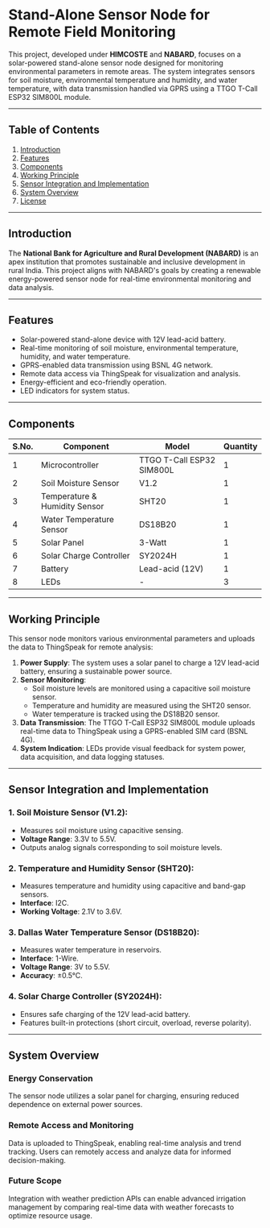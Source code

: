 # Stand-Alone Sensor Node for Remote Field Monitoring  

This project, developed under **HIMCOSTE** and **NABARD**, focuses on a solar-powered stand-alone sensor node designed for monitoring environmental parameters in remote areas. The system integrates sensors for soil moisture, environmental temperature and humidity, and water temperature, with data transmission handled via GPRS using a TTGO T-Call ESP32 SIM800L module.

---

## Table of Contents  

1. [Introduction](#introduction)  
2. [Features](#features)  
3. [Components](#components)  
4. [Working Principle](#working-principle)  
5. [Sensor Integration and Implementation](#sensor-integration-and-implementation)  
6. [System Overview](#system-overview)  
7. [License](#license)  

---

## Introduction  

The **National Bank for Agriculture and Rural Development (NABARD)** is an apex institution that promotes sustainable and inclusive development in rural India. This project aligns with NABARD's goals by creating a renewable energy-powered sensor node for real-time environmental monitoring and data analysis.  

---

## Features  

- Solar-powered stand-alone device with 12V lead-acid battery.  
- Real-time monitoring of soil moisture, environmental temperature, humidity, and water temperature.  
- GPRS-enabled data transmission using BSNL 4G network.  
- Remote data access via ThingSpeak for visualization and analysis.  
- Energy-efficient and eco-friendly operation.  
- LED indicators for system status.  

---

## Components  

| S.No. | Component                       | Model                     | Quantity |  
|-------|----------------------------------|---------------------------|----------|  
| 1     | Microcontroller                  | TTGO T-Call ESP32 SIM800L | 1        |  
| 2     | Soil Moisture Sensor             | V1.2                      | 1        |  
| 3     | Temperature & Humidity Sensor    | SHT20                     | 1        |  
| 4     | Water Temperature Sensor         | DS18B20                   | 1        |  
| 5     | Solar Panel                      | 3-Watt                    | 1        |  
| 6     | Solar Charge Controller          | SY2024H                   | 1        |  
| 7     | Battery                          | Lead-acid (12V)           | 1        |  
| 8     | LEDs                             | -                         | 3        |  

---

## Working Principle  

This sensor node monitors various environmental parameters and uploads the data to ThingSpeak for remote analysis:  

1. **Power Supply**: The system uses a solar panel to charge a 12V lead-acid battery, ensuring a sustainable power source.  
2. **Sensor Monitoring**:  
   - Soil moisture levels are monitored using a capacitive soil moisture sensor.  
   - Temperature and humidity are measured using the SHT20 sensor.  
   - Water temperature is tracked using the DS18B20 sensor.  
3. **Data Transmission**: The TTGO T-Call ESP32 SIM800L module uploads real-time data to ThingSpeak using a GPRS-enabled SIM card (BSNL 4G).  
4. **System Indication**: LEDs provide visual feedback for system power, data acquisition, and data logging statuses.  

---

## Sensor Integration and Implementation  

### 1. Soil Moisture Sensor (V1.2):  
- Measures soil moisture using capacitive sensing.  
- **Voltage Range**: 3.3V to 5.5V.  
- Outputs analog signals corresponding to soil moisture levels.  

### 2. Temperature and Humidity Sensor (SHT20):  
- Measures temperature and humidity using capacitive and band-gap sensors.  
- **Interface**: I2C.  
- **Working Voltage**: 2.1V to 3.6V.  

### 3. Dallas Water Temperature Sensor (DS18B20):  
- Measures water temperature in reservoirs.  
- **Interface**: 1-Wire.  
- **Voltage Range**: 3V to 5.5V.  
- **Accuracy**: ±0.5°C.  

### 4. Solar Charge Controller (SY2024H):  
- Ensures safe charging of the 12V lead-acid battery.  
- Features built-in protections (short circuit, overload, reverse polarity).  

---

## System Overview  

### **Energy Conservation**  
The sensor node utilizes a solar panel for charging, ensuring reduced dependence on external power sources.  

### **Remote Access and Monitoring**  
Data is uploaded to ThingSpeak, enabling real-time analysis and trend tracking. Users can remotely access and analyze data for informed decision-making.  

### **Future Scope**  
Integration with weather prediction APIs can enable advanced irrigation management by comparing real-time data with weather forecasts to optimize resource usage.  

